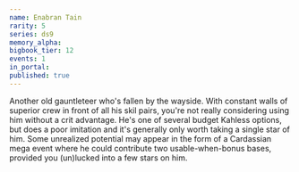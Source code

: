 ```yaml
---
name: Enabran Tain
rarity: 5
series: ds9
memory_alpha:
bigbook_tier: 12
events: 1
in_portal:
published: true
---
```


Another old gauntleteer who's fallen by the wayside. With constant walls of superior crew in front of all his skil pairs, you're not really considering using him without a crit advantage. He's one of several budget Kahless options, but does a poor imitation and it's generally only worth taking a single star of him. Some unrealized potential may appear in the form of a Cardassian mega event where he could contribute two usable-when-bonus bases, provided you (un)lucked into a few stars on him.
